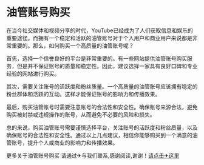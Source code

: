 # 油管账号购买

在当今社交媒体和视频分享的时代，YouTube已经成为了人们获取信息和娱乐的重要途径。而拥有一个稳定和活跃的油管账号对于个人用户和商业用户来说都是非常重要的。那么，如何购买一个高质量的油管账号呢？

首先，选择一个信誉良好的平台是非常重要的。有一些网站提供油管账号购买服务，但是并不保证账号的质量和稳定性。因此，建议选择一家具有良好口碑和专业经验的网站进行购买。

其次，需要关注账号的活跃度和粉丝质量。一个高质量的油管账号应该拥有稳定的粉丝群体和活跃的互动。这样才能保证账号的影响力和传播效果。

最后，购买油管账号时需要注意账号的合法性和安全性。确保账号来源合法，避免购买被封禁或违规操作的账号，从而避免不必要的风险和损失。

总的来说，购买油管账号需要谨慎选择平台，关注账号的活跃度和粉丝质量，以及确保账号的合法性和安全性。通过以上几点建议，相信你能够购买到一个满意的油管账号，提升个人或商业的影响力和传播效果。

更多关于油管账号购买 请通过✈与我们联系,感谢阅读,谢谢！[请点击✈这里](https://t.me/pt99bot)